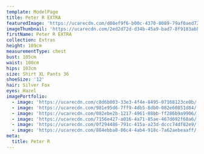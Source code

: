 ```yaml
---
template: ModelPage
title: Peter R EXTRA
featuredImage: 'https://ucarecdn.com/d08ef9f6-b00c-4370-8089-79af0aed72d1/'
imageThumbnail: 'https://ucarecdn.com/2ed2d72d-d34b-45a9-bad7-8f9183ab89fd/'
firstName: Peter R EXTRA
collection: Extras
height: 189cm
measurementType: chest
bust: 105cm
waist: 100cm
hips: 103cm
size: Shirt XL Pants 36
shoeSize: '12'
hair: Silver Fox
eyes: Hazel
imagePortfolio:
  - image: 'https://ucarecdn.com/c8d6b003-33e3-4f4e-8495-07168123ce0b/'
  - image: 'https://ucarecdn.com/981e95d6-7ff9-4db5-8db0-082e60851d84/'
  - image: 'https://ucarecdn.com/082ebe2b-1217-4961-88bb-ff286b9a9906/'
  - image: 'https://ucarecdn.com/7156e427-a016-4a71-85ae-467d692f68a6/'
  - image: 'https://ucarecdn.com/0f294486-791c-415a-a23d-dccc74df82e9/'
  - image: 'https://ucarecdn.com/884ebba8-06c4-4ab4-918c-7a62aebeaaff/'
meta:
  title: Peter R
---
```


